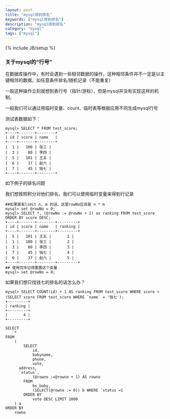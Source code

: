 ```yaml
---
layout: post
title: "mysql得到排名"
keywords: ["mysql得到排名"]
description: "mysql得到排名"
category: "mysql"
tags: ["mysql"]
---
```

{% include JB/setup %}

###  关于mysql的“行号”

在数据库操作中，有时会遇到一些相邻数据的操作，这种相邻条件并不一定是以主键相邻的数据，如任意条件排名/随机记录（不能重复）
 
一般这种操作立刻就想到表行号（指针/游标），但是mysql并没有实现这样的机制，
 
一般我们可以通过用临时变量、count、临时表等根据应用不同生成mysql行号

测试表数据如下：
```
mysql> SELECT * FROM test_score;  
+----+-------+--------+  
| id | score | name   |  
+----+-------+--------+  
|  1 |   100 | 张三 |  
|  3 |    80 | 李四 |  
|  5 |   101 | 王五 |  
|  6 |    37 | 赵六 |  
|  7 |    45 | 钱七 |  
+----+-------+--------+ 
```

 
如下例子的排名问题
 
我们想按照积分对他们排名，我们可以使用临时变量来得到行记录
```
##如果是有limit n, m 的话，这里rowNo应该是 n * m  
mysql> set @rowNo = 0;  
mysql> SELECT *, (@rowNo := @rowNo + 1) as ranking FROM test_score ORDER BY score DESC;  
+----+-------+--------+---------+  
| id | score | name   | ranking |  
+----+-------+--------+---------+  
|  5 |   101 | 王五 |       1 |  
|  1 |   100 | 张三 |       2 |  
|  3 |    80 | 李四 |       3 |  
|  7 |    45 | 钱七 |       4 |  
|  6 |    37 | 赵六 |       5 |  
+----+-------+--------+---------+  
## 使用完毕记得重置这个变量  
mysql> set @rowNo = 0;  
```

如果我们想只找钱七的排名的话怎么办？
```
mysql> SELECT COUNT(id) + 1 AS ranking FROM test_score WHERE score > (SELECT score FROM test_score WHERE `name` = '钱七');   
+---------+  
| ranking |  
+---------+  
|       4 |  
+---------+  
```

```
SELECT
	*
FROM
	(
		SELECT
			id,
			babyname,
			phone,
			vote,
      address,
      `status`,
			(@rowno :=@rowno + 1) AS rowno
		FROM
			bs_baby,
			(SELECT(@rowno := 0)) b WHERE `status`=1
		ORDER BY
			vote DESC LIMIT 1000
	) a
ORDER BY
	rowno
```


